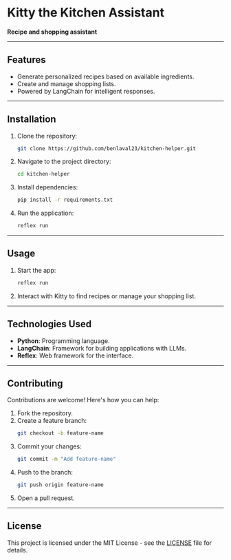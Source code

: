 # Kitty the Kitchen Assistant

**Recipe and shopping assistant**

---

## Features

- Generate personalized recipes based on available ingredients.
- Create and manage shopping lists.
- Powered by LangChain for intelligent responses.

---

## Installation

1. Clone the repository:
   ```bash
   git clone https://github.com/benlaval23/kitchen-helper.git
   ```
2. Navigate to the project directory:
   ```bash
   cd kitchen-helper
   ```
3. Install dependencies:
   ```bash
   pip install -r requirements.txt
   ```
4. Run the application:
   ```bash
   reflex run
   ```

---

## Usage

1. Start the app:
   ```bash
   reflex run
   ```
2. Interact with Kitty to find recipes or manage your shopping list.

---

## Technologies Used

- **Python**: Programming language.
- **LangChain**: Framework for building applications with LLMs.
- **Reflex**: Web framework for the interface.

---

## Contributing

Contributions are welcome! Here's how you can help:
1. Fork the repository.
2. Create a feature branch:
   ```bash
   git checkout -b feature-name
   ```
3. Commit your changes:
   ```bash
   git commit -m "Add feature-name"
   ```
4. Push to the branch:
   ```bash
   git push origin feature-name
   ```
5. Open a pull request.

---

## License

This project is licensed under the MIT License - see the [LICENSE](LICENSE) file for details.
